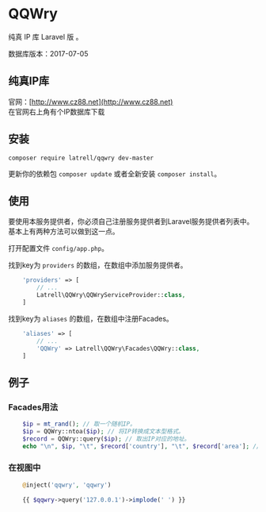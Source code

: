 # QQWry

纯真 IP 库 Laravel 版 。

数据库版本：2017-07-05

## 纯真IP库

官网：[http://www.cz88.net](http://www.cz88.net)  
在官网右上角有个IP数据库下载

## 安装

```
composer require latrell/qqwry dev-master
```

更新你的依赖包 ```composer update``` 或者全新安装 ```composer install```。

## 使用

要使用本服务提供者，你必须自己注册服务提供者到Laravel服务提供者列表中。
基本上有两种方法可以做到这一点。

打开配置文件 `config/app.php`。

找到key为 `providers` 的数组，在数组中添加服务提供者。

```php
    'providers' => [
        // ...
        Latrell\QQWry\QQWryServiceProvider::class,
    ]
```

找到key为 `aliases` 的数组，在数组中注册Facades。

```php
    'aliases' => [
        // ...
        'QQWry' => Latrell\QQWry\Facades\QQWry::class,
    ]
```

## 例子

### Facades用法
```php
	$ip = mt_rand(); // 取一个随机IP。
	$ip = QQWry::ntoa($ip); // 将IP转换成文本型格式。
	$record = QQWry::query($ip); // 取出IP对应的地址。
	echo "\n", $ip, "\t", $record['country'], "\t", $record['area']; // 输出结果。
```

### 在视图中
```php
	@inject('qqwry', 'qqwry')
	
	{{ $qqwry->query('127.0.0.1')->implode(' ') }}
```
